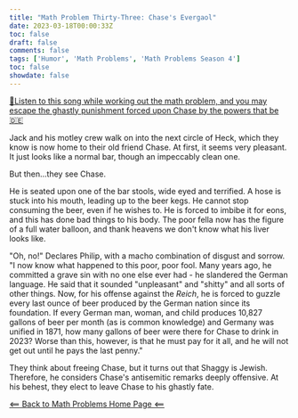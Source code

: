 ```yaml
---
title: "Math Problem Thirty-Three: Chase's Evergaol"
date: 2023-03-18T00:00:33Z
toc: false
draft: false
comments: false
tags: ['Humor', 'Math Problems', 'Math Problems Season 4']
toc: false
showdate: false
---
```


[🍺Listen to this song while working out the math problem, and you may escape the ghastly punishment forced upon Chase by the powers that be🇩🇪](https://www.youtube.com/watch?v=qGuY3Nin8yU)

Jack and his motley crew walk on into the next circle of Heck, which they know is now home to their old friend Chase. At first, it seems very pleasant. It just looks like a normal bar, though an impeccably clean one.

But then...they see Chase.

He is seated upon one of the bar stools, wide eyed and terrified. A hose is stuck into his mouth, leading up to the beer kegs. He cannot stop consuming the beer, even if he wishes to. He is forced to imbibe it for eons, and this has done bad things to his body. The poor fella now has the figure of a full water balloon, and thank heavens we don't know what his liver looks like. 

"Oh, no!" Declares Philip, with a macho combination of disgust and sorrow. "I now know what happened to this poor, poor fool. Many years ago, he committed a grave sin with no one else ever had - he slandered the German language. He said that it sounded "unpleasant" and "shitty" and all sorts of other things. Now, for his offense against the *Reich*, he is forced to guzzle every last ounce of beer produced by the German nation since its foundation. If every German man, woman, and child produces 10,827 gallons of beer per month (as is common knowledge) and Germany was unified in 1871, how many gallons of beer were there for Chase to drink in 2023? Worse than this, however, is that he must pay for it all, and he will not get out until he pays the last penny."

They think about freeing Chase, but it turns out that Shaggy is Jewish. Therefore, he considers Chase's antisemitic remarks deeply offensive. At his behest, they elect to leave Chase to his ghastly fate.

[<== Back to Math Problems Home Page <==](/humor/problems/#season-four-the-harrowing-of-heck)
